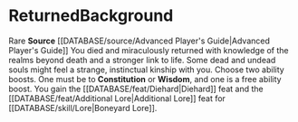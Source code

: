 ﻿---
ability:
- Constitution
- Wisdom
ability_boost:
- Constitution
- Wisdom
feat: null
id: '188'
name: Returned
prerequisite: null
rarity: Rare
rus_type_level: null
skill: null
source: '[[DATABASE/source/Advanced Player''s Guide|Advanced Player''s Guide]]'
subcategory: general
trait:
- '[[DATABASE/trait/Rare|Rare]]'
type: Background

---
# Returned<span class="item-type">Background</span>

<span class="trait-rare item-trait">Rare</span>
**Source** [[DATABASE/source/Advanced Player's Guide|Advanced Player's Guide]] 
You died and miraculously returned with knowledge of the realms beyond death and a stronger link to life. Some dead and undead souls might feel a strange, instinctual kinship with you. 
Choose two ability boosts. One must be to **Constitution** or **Wisdom**, and one is a free ability boost.
 You gain the [[DATABASE/feat/Diehard|Diehard]] feat and the [[DATABASE/feat/Additional Lore|Additional Lore]] feat for [[DATABASE/skill/Lore|Boneyard Lore]].